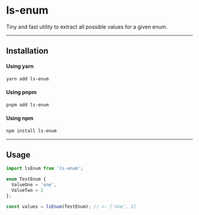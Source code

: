 # ls-enum

Tiny and fast utility to extract all possible values for a given enum.

<hr />

## Installation
#### Using yarn
```sh
yarn add ls-enum
```

#### Using pnpm
```sh
pnpm add ls-enum
```

#### Using npm
```sh
npm install ls-enum
```

<hr />

## Usage
```typescript
import lsEnum from 'ls-enum';

enum TestEnum {
  ValueOne = 'one',
  ValueTwo = 2
};

const values = lsEnum(TestEnum); // <- ['one', 2]
```
